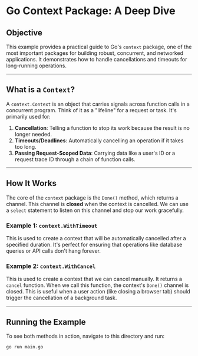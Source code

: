 # Go Context Package: A Deep Dive

## Objective
This example provides a practical guide to Go's `context` package, one of the most important packages for building robust, concurrent, and networked applications. It demonstrates how to handle cancellations and timeouts for long-running operations.

---

## What is a `Context`?

A `context.Context` is an object that carries signals across function calls in a concurrent program. Think of it as a "lifeline" for a request or task. It's primarily used for:

1.  **Cancellation**: Telling a function to stop its work because the result is no longer needed.
2.  **Timeouts/Deadlines**: Automatically cancelling an operation if it takes too long.
3.  **Passing Request-Scoped Data**: Carrying data like a user's ID or a request trace ID through a chain of function calls.

---

## How It Works

The core of the `context` package is the `Done()` method, which returns a channel. This channel is **closed** when the context is cancelled. We can use a `select` statement to listen on this channel and stop our work gracefully.

### Example 1: `context.WithTimeout`

This is used to create a context that will be automatically cancelled after a specified duration. It's perfect for ensuring that operations like database queries or API calls don't hang forever.

### Example 2: `context.WithCancel`

This is used to create a context that we can cancel manually. It returns a `cancel` function. When we call this function, the context's `Done()` channel is closed. This is useful when a user action (like closing a browser tab) should trigger the cancellation of a background task.

---

## Running the Example
To see both methods in action, navigate to this directory and run:
```bash
go run main.go